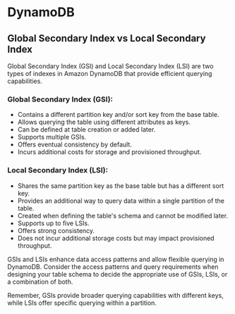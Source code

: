 # DynamoDB

## Global Secondary Index vs Local Secondary Index

Global Secondary Index (GSI) and Local Secondary Index (LSI) are two types of indexes in Amazon DynamoDB that provide efficient querying capabilities.

### Global Secondary Index (GSI):
- Contains a different partition key and/or sort key from the base table.
- Allows querying the table using different attributes as keys.
- Can be defined at table creation or added later.
- Supports multiple GSIs.
- Offers eventual consistency by default.
- Incurs additional costs for storage and provisioned throughput.

### Local Secondary Index (LSI):
- Shares the same partition key as the base table but has a different sort key.
- Provides an additional way to query data within a single partition of the table.
- Created when defining the table's schema and cannot be modified later.
- Supports up to five LSIs.
- Offers strong consistency.
- Does not incur additional storage costs but may impact provisioned throughput.

GSIs and LSIs enhance data access patterns and allow flexible querying in DynamoDB. Consider the access patterns and query requirements when designing your table schema to decide the appropriate use of GSIs, LSIs, or a combination of both.

Remember, GSIs provide broader querying capabilities with different keys, while LSIs offer specific querying within a partition.